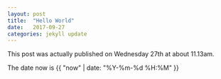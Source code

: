 ```yaml
---
layout: post
title:  "Hello World"
date:   2017-09-27
categories: jekyll update
---
```

This post was actually published on Wednesday 27th at about 11.13am.

The date now is  {{ "now" | date: "%Y-%m-%d %H:%M" }}